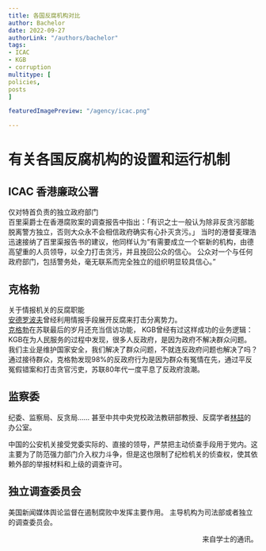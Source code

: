 ```yaml
---
title: 各国反腐机构对比 
author: Bachelor
date: 2022-09-27
authorLink: "/authors/bachelor"
tags:
- ICAC
- KGB
- corruption
multitype: [
policies,
posts
]

featuredImagePreview: "/agency/icac.png"

---
```


# 有关各国反腐机构的设置和运行机制


## ICAC 香港廉政公署  
仅对特首负责的独立政府部门  
百里渠爵士在香港腐败案的调查报告中指出：「有识之士一般认为除非反贪污部能脱离警方独立，否则大众永不会相信政府确实有心扑灭贪污。」
当时的港督麦理浩迅速接纳了百里渠报告书的建议，他同样认为“有需要成立一个崭新的机构，由德高望重的人员领导，以全力打击贪污，并且挽回公众的信心。 公众对一个与任何政府部门，包括警务处，毫无联系而完全独立的组织明显较具信心。”

## 克格勃  
关于情报机关的反腐职能   
[安德罗波夫](https://www.zhihu.com/question/457127589/answer/1911998718)曾经利用情报手段展开反腐来打击分离势力。  
[克格勃](https://www.zhihu.com/question/460334130/answer/1895963008)在苏联最后的岁月还充当信访功能，
KGB曾经有过这样成功的业务逻辑：KGB在为人民服务的过程中发现，很多人反政府，是因为政府不解决群众问题。我们主业是维护国家安全，我们解决了群众问题，不就连反政府问题也解决了吗？
通过接待群众，克格勃发现98%的反政府行为是因为群众有冤情在先，通过平反冤假错案和打击贪官污吏，苏联80年代一度平息了反政府浪潮。


## 监察委

纪委、监察局、反贪局…… 甚至中共中央党校政法教研部教授、反腐学者[林喆](http://politics.people.com.cn/n/2012/1214/c70731-19892455.html)的办公室。

中国的公安机关接受党委实际的、直接的领导，严禁把主动侦查手段用于党内。这主要为了防范强力部门介入权力斗争，但是这也限制了纪检机关的侦查权，使其依赖外部的举报材料和上级的调查许可。




## 独立调查委员会
美国新闻媒体舆论监督在遏制腐败中发挥主要作用。
主导机构为司法部或者独立的调查委员会。



<p align="right">来自学士的通讯。</p>